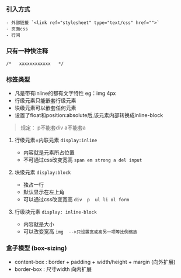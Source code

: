 ### 引入方式
    - 外部链接 `<link ref="stylesheet" type="text/css" href="">`
    - 页面css
    - 行间

### 只有一种快注释

    /*   xxxxxxxxxxxx   */

### 标签类型
- 凡是带有inline的都有文字特性  eg：img   4px
- 行级元素只能嵌套行级元素
- 块级元素可以嵌套任何元素
- 设置了float和position:absolute后,该元素内部转换成inline-block

> 规定：
> p不能套div
> a不能套a

1. 行级元素=内联元素     `display:inline`
    - 内容就是元素所占位置
    - 不可通过css改变宽高 `span em strong a del input`

2. 块级元素    `display:block`
    - 独占一行
    - 默认显示在左上角
    - 可以通过css改变宽高 `div  p  ul li ol form`

3. 行级块元素     `display: inline-block`
    - 内容就是大小
    - 可以改变宽高
    `img  -->只设置宽或高另一项等比例缩放`

### 盒子模型 (box-sizing)
- content-box : border + padding + width/height + margin (向外扩展)
- border-box  : 尺寸width 向内扩展